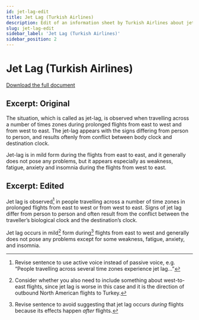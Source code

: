 ```yaml
---
id: jet-lag-edit
title: Jet Lag (Turkish Airlines)
description: Edit of an information sheet by Turkish Airlines about jet lag
slug: jet-lag-edit
sidebar_label: 'Jet Lag (Turkish Airlines)'
sidebar_position: 2
---
```


# Jet Lag (Turkish Airlines)

[Download the full document](@site/static/portfolio/editing/jet-lag-edit.docx)

## Excerpt: Original

The situation, which is called as jet-lag, is observed  when travelling across a number of times zones during prolonged flights from east to west and from west to east. The jet-lag appears with the signs differing from person to person, and results oftenly from conflict between body clock and destination clock.

Jet-lag is in mild  form during  the flights from east to east, and it generally does not pose any problems, but it appears especially as weakness, fatigue, anxiety and insomnia during the flights from west to east.

## Excerpt: Edited

Jet lag is observed[^1] in people travelling across a number of time zones in prolonged flights from east to west or from west to east. Signs of jet lag differ from person to person and often result from the conflict between the traveller’s biological clock and the destination’s clock.

Jet lag occurs in mild[^2] form during[^3] flights from east to west and generally does not pose any problems except for some weakness, fatigue, anxiety, and insomnia.


[^1]: Revise sentence to use active voice instead of passive voice, e.g. “People travelling across several time zones experience jet lag…”
[^2]: Consider whether you also need to include something about west-to-east flights, since jet lag is worse in this case and it is the direction of outbound North American flights to Turkey.
[^3]: Revise sentence to avoid suggesting that jet lag occurs *during* flights because its effects happen *after* flights.

